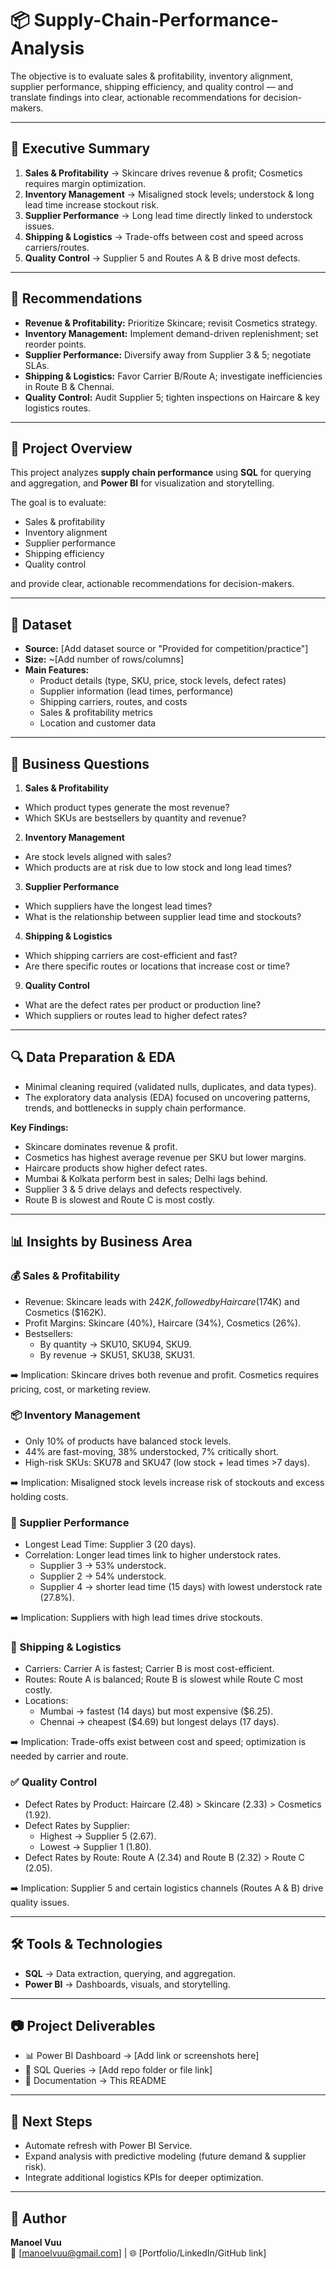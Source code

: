 # 📦 Supply-Chain-Performance-Analysis
The objective is to evaluate sales &amp; profitability, inventory alignment, supplier performance, shipping efficiency, and quality control — and translate findings into clear, actionable recommendations for decision-makers.

---

## 📌 Executive Summary

1. **Sales & Profitability** → Skincare drives revenue & profit; Cosmetics requires margin optimization.  
2. **Inventory Management** → Misaligned stock levels; understock & long lead time increase stockout risk.  
3. **Supplier Performance** → Long lead time directly linked to understock issues.  
4. **Shipping & Logistics** → Trade-offs between cost and speed across carriers/routes.  
5. **Quality Control** → Supplier 5 and Routes A & B drive most defects.  

---

## 🚀 Recommendations

- **Revenue & Profitability:** Prioritize Skincare; revisit Cosmetics strategy.  
- **Inventory Management:** Implement demand-driven replenishment; set reorder points.  
- **Supplier Performance:** Diversify away from Supplier 3 & 5; negotiate SLAs.  
- **Shipping & Logistics:** Favor Carrier B/Route A; investigate inefficiencies in Route B & Chennai.  
- **Quality Control:** Audit Supplier 5; tighten inspections on Haircare & key logistics routes.  

---

## 📌 Project Overview
This project analyzes **supply chain performance** using **SQL** for querying and aggregation, and **Power BI** for visualization and storytelling.  

The goal is to evaluate:
- Sales & profitability  
- Inventory alignment  
- Supplier performance  
- Shipping efficiency  
- Quality control  

and provide clear, actionable recommendations for decision-makers.  

---

## 📂 Dataset
- **Source:** [Add dataset source or "Provided for competition/practice"]  
- **Size:** ~[Add number of rows/columns]  
- **Main Features:**  
  - Product details (type, SKU, price, stock levels, defect rates)  
  - Supplier information (lead times, performance)  
  - Shipping carriers, routes, and costs  
  - Sales & profitability metrics  
  - Location and customer data  

---

## 🎯 Business Questions

1. **Sales & Profitability**
- Which product types generate the most revenue?
- Which SKUs are bestsellers by quantity and revenue?
  
2. **Inventory Management**
- Are stock levels aligned with sales?
- Which products are at risk due to low stock and long lead times?

3. **Supplier Performance**
- Which suppliers have the longest lead times?
- What is the relationship between supplier lead time and stockouts?
  
4. **Shipping & Logistics**
- Which shipping carriers are cost-efficient and fast?
- Are there specific routes or locations that increase cost or time?
  
9. **Quality Control**
- What are the defect rates per product or production line?
- Which suppliers or routes lead to higher defect rates?

---

## 🔍 Data Preparation & EDA

- Minimal cleaning required (validated nulls, duplicates, and data types).  
- The exploratory data analysis (EDA) focused on uncovering patterns, trends, and bottlenecks in supply chain performance.  

**Key Findings:**

- Skincare dominates revenue & profit.  
- Cosmetics has highest average revenue per SKU but lower margins.  
- Haircare products show higher defect rates.  
- Mumbai & Kolkata perform best in sales; Delhi lags behind.  
- Supplier 3 & 5 drive delays and defects respectively.
- Route B is slowest and Route C is most costly.  

---

## 📊 Insights by Business Area

### 💰 Sales & Profitability
- Revenue: Skincare leads with $242K, followed by Haircare ($174K) and Cosmetics ($162K).
- Profit Margins: Skincare (40%), Haircare (34%), Cosmetics (26%).
- Bestsellers:
  - By quantity → SKU10, SKU94, SKU9.
  - By revenue → SKU51, SKU38, SKU31.
    
➡️ Implication: Skincare drives both revenue and profit. Cosmetics requires pricing, cost, or marketing review.
  

### 📦 Inventory Management
- Only 10% of products have balanced stock levels.
- 44% are fast-moving, 38% understocked, 7% critically short.
- High-risk SKUs: SKU78 and SKU47 (low stock + lead times >7 days).
  
➡️ Implication: Misaligned stock levels increase risk of stockouts and excess holding costs.


### 🤝 Supplier Performance
- Longest Lead Time: Supplier 3 (20 days).
- Correlation: Longer lead times link to higher understock rates.
  - Supplier 3 → 53% understock.
  - Supplier 2 → 54% understock.
  - Supplier 4 → shorter lead time (15 days) with lowest understock rate (27.8%).
    
➡️ Implication: Suppliers with high lead times drive stockouts.


### 🚚 Shipping & Logistics
- Carriers: Carrier A is fastest; Carrier B is most cost-efficient.
- Routes: Route A is balanced; Route B is slowest while Route C most costly.
- Locations:
  - Mumbai → fastest (14 days) but most expensive ($6.25).
  - Chennai → cheapest ($4.69) but longest delays (17 days).
    
➡️ Implication: Trade-offs exist between cost and speed; optimization is needed by carrier and route.
 

### ✅ Quality Control
- Defect Rates by Product: Haircare (2.48) > Skincare (2.33) > Cosmetics (1.92).
- Defect Rates by Supplier:
  - Highest → Supplier 5 (2.67).
  - Lowest → Supplier 1 (1.80).
- Defect Rates by Route: Route A (2.34) and Route B (2.32) > Route C (2.05).
  
➡️ Implication: Supplier 5 and certain logistics channels (Routes A & B) drive quality issues.
 
---

## 🛠 Tools & Technologies
- **SQL** → Data extraction, querying, and aggregation.  
- **Power BI** → Dashboards, visuals, and storytelling.  

---

## 📷 Project Deliverables
- 📊 Power BI Dashboard → [Add link or screenshots here]  
- 📜 SQL Queries → [Add repo folder or file link]  
- 📑 Documentation → This README  

---

## 📌 Next Steps
- Automate refresh with Power BI Service.  
- Expand analysis with predictive modeling (future demand & supplier risk).  
- Integrate additional logistics KPIs for deeper optimization.  

---

## 👤 Author
**Manoel Vuu**  
📧 [manoelvuu@gmail.com] | 🌐 [Portfolio/LinkedIn/GitHub link]  

